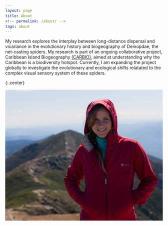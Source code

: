```yaml
---
layout: page
title: About
<!-- permalink: /about/ -->
tags: about
---
```


My research explores the interplay between long-distance dispersal and vicariance in the evolutionary history and biogeography of Deinopdae, the net-casting spiders. My research is part of an ongoing collaborative project, Caribbean Island Biogeography <a href="http://www.islandbiogeography.org">(CARBIO)</a>, aimed at understanding why the Caribbean is a biodiversity hotspot. Currently, I am expanding the project globally to investigate the evolutionary and ecological shifts relatated to the complex visual sensory system of these spiders. 

{:.center}

![](https://github.com/lchamberland/lchamberland.github.io/blob/master/images/profilepicwebsite.jpg)


